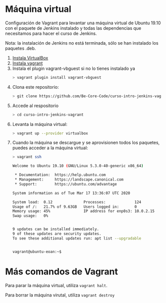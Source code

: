 # Máquina virtual

Configuración de Vagrant para levantar una máquina virtual de Ubuntu 19.10 con el paquete de Jenkins instalado y todas 
las dependencias que necesitamos para hacer el curso de Jenkins.

Nota: la instalación de Jenkins no está terminada, sólo se han instalado los paquetes .deb.

1. [Instala VirtualBox](https://www.virtualbox.org/wiki/Downloads)
1. [Instala vagrant](https://www.vagrantup.com/docs/installation/)
1. Instala el plugin vagrant-vbguest si no lo tienes instalado ya
   ```bash 
   > vagrant plugin install vagrant-vbguest
   ```
1. Clona este repositorio:
   ```bash
   > git clone https://github.com/Be-Core-Code/curso-intro-jenkins-vagrant.git
   ``` 
1. Accede al respositorio
   ```bash
   > cd curso-intro-jenkins-vagrant
   ``` 
1. Levanta la máquina virtual:
   ```bash
   > vagrant up --provider virtualbox
   ```
1. Cuando la máquina se descargue y se aprovisionen todos los paquetes, puedes acceder a la máquina virtual:
   ```bash
   > vagrant ssh

   Welcome to Ubuntu 19.10 (GNU/Linux 5.3.0-40-generic x86_64)

    * Documentation:  https://help.ubuntu.com
    * Management:     https://landscape.canonical.com
    * Support:        https://ubuntu.com/advantage

   System information as of Tue Mar 17 13:36:07 UTC 2020

   System load:  0.12              Processes:             124
   Usage of /:   21.7% of 9.63GB   Users logged in:       0
   Memory usage: 45%               IP address for enp0s3: 10.0.2.15
   Swap usage:   0%


   9 updates can be installed immediately.
   9 of these updates are security updates.
   To see these additional updates run: apt list --upgradable


   vagrant@ubuntu-eoan:~$
   ```

# Más comandos de Vagrant

Para parar la máquina virtual, utiliza `vagrant halt`.

Para borrar la máquina virutal, utiliza `vagrant destroy`
